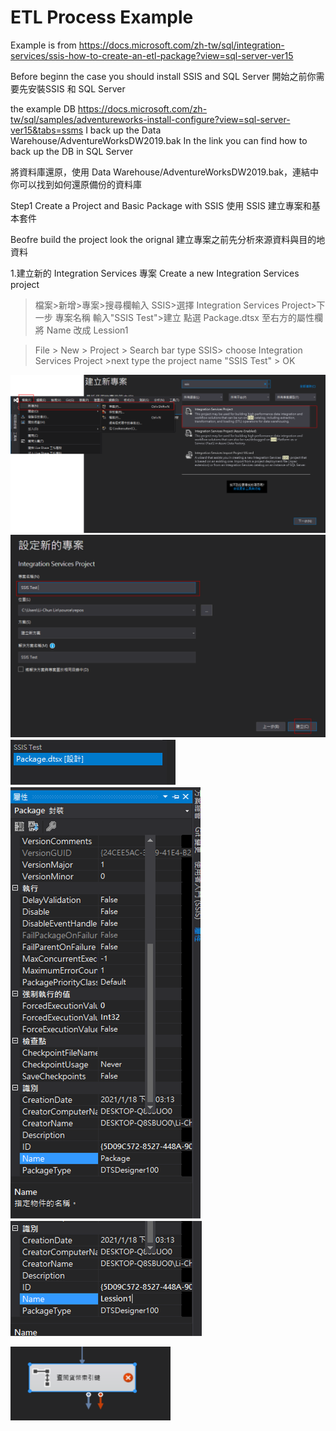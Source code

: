 # ETL Process Example

Example is from https://docs.microsoft.com/zh-tw/sql/integration-services/ssis-how-to-create-an-etl-package?view=sql-server-ver15

Before beginn the case you should install SSIS and SQL Server 開始之前你需要先安裝SSIS 和 SQL Server

the example DB https://docs.microsoft.com/zh-tw/sql/samples/adventureworks-install-configure?view=sql-server-ver15&tabs=ssms
I back up the Data Warehouse/AdventureWorksDW2019.bak In the link you can find how to back up the DB in SQL Server

將資料庫還原，使用 Data Warehouse/AdventureWorksDW2019.bak，連結中你可以找到如何還原備份的資料庫

Step1 Create a Project and Basic Package with SSIS 使用 SSIS 建立專案和基本套件

Beofre build the project look the orignal 建立專案之前先分析來源資料與目的地資料 

1.建立新的 Integration Services 專案 Create a new Integration Services project
> 檔案>新增>專案>搜尋欄輸入 SSIS>選擇 Integration Services Project>下一步
> 專案名稱 輸入"SSIS Test">建立
> 點選 Package.dtsx 
> 至右方的屬性欄 將 Name 改成 Lession1

> File > New > Project > Search bar type SSIS> choose Integration Services Project >next
> type the project name "SSIS Test" > OK

![](/stepsphoto/MS_SSIS/Lession1/oppj001.png)
![](/stepsphoto/MS_SSIS/Lession1/oppj002.png)
![](/stepsphoto/MS_SSIS/Lession1/oppj003.png)
![](/stepsphoto/MS_SSIS/Lession1/oppj004.png)
![](/stepsphoto/MS_SSIS/Lession1/oppj005.png)







![](/stepsphoto/MS_SSIS/Lession1/0116-01.PNG)
